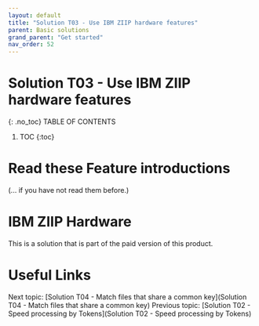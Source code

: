 ```yaml
---
layout: default
title: "Solution T03 - Use IBM ZIIP hardware features"
parent: Basic solutions
grand_parent: "Get started"
nav_order: 52
---
```


# Solution T03 - Use IBM ZIIP hardware features
{: .no_toc}
TABLE OF CONTENTS
1. TOC
{:toc}



# Read these Feature introductions
(... if you have not read them before.)




# IBM ZIIP Hardware
This is a solution that is part of the paid version of this product.

# Useful Links
Next topic: [Solution T04 - Match files that share a common key](Solution T04 - Match files that share a common key)
Previous topic: [Solution T02 - Speed processing by Tokens](Solution T02 - Speed processing by Tokens)

